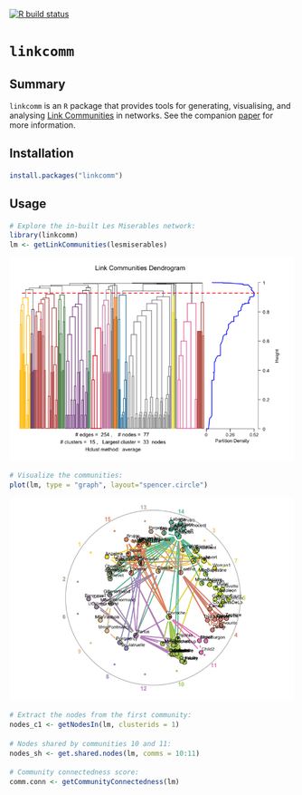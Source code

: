 <!-- badges: start -->
  [![R build status](https://github.com/alextkalinka/linkcomm/workflows/R-CMD-check/badge.svg)](https://github.com/alextkalinka/linkcomm/actions)
  <!-- badges: end -->


# `linkcomm`

## Summary
`linkcomm` is an `R` package that provides tools for generating, visualising, and analysing [Link Communities](https://www.nature.com/articles/nature09182) in networks. See the companion [paper](https://academic.oup.com/bioinformatics/article/27/14/2011/194743) for more information.

## Installation

```r
install.packages("linkcomm")
```

## Usage

```r
# Explore the in-built Les Miserables network:
library(linkcomm)
lm <- getLinkCommunities(lesmiserables)
```

![](./imgs/summ.png)

```r
# Visualize the communities:
plot(lm, type = "graph", layout="spencer.circle")
```

![](./imgs/spenc-circ.png)

```r
# Extract the nodes from the first community:
nodes_c1 <- getNodesIn(lm, clusterids = 1)

# Nodes shared by communities 10 and 11:
nodes_sh <- get.shared.nodes(lm, comms = 10:11)

# Community connectedness score:
comm.conn <- getCommunityConnectedness(lm)

```
